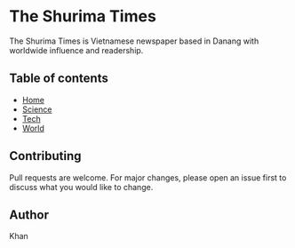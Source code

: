 # The Shurima Times
The Shurima Times is Vietnamese newspaper based in Danang with worldwide influence and readership.
## Table of contents
- [Home](https://github.com/khanicdi/the-shurima-times/blob/the-shurima-times/index.html)
- [Science](https://github.com/khanicdi/the-shurima-times/tree/the-shurima-times/science)
- [Tech](https://github.com/khanicdi/the-shurima-times/tree/the-shurima-times/tech)
- [World](https://github.com/khanicdi/the-shurima-times/tree/the-shurima-times/world)
## Contributing
Pull requests are welcome.
For major changes, please open an issue first to discuss what you would like to change.
## Author
Khan

